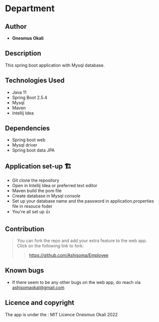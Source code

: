 # Department

## Author
- **Onesmus Okali**

## Description
This spring boot application with Mysql database. 

## Technologies Used

- Java 11
- Spring Boot 2.5.4
- Mysql
- Maven
- Intellij Idea

## Dependencies
- Spring boot web
- Mysql driver
- Spring boot data JPA

## Application set-up 🏗️
<!-- to be added -->
- Git clone the repository
- Open in Intellij Idea or preferred text editor
- Maven build the pom file
- Create database in Mysql console 
- Set up your database name and the password in application.properties file in resouce foder
- You're all set up 👍

## Contribution
>You can fork the repo and add your extra feature to the web app. Click on the following link to fork:
>>https://github.com/Ashisoma/Employee
  
## Known bugs
- If there seem to be any other bugs on the web app, do reach via ashisomaokal@gmail.com

## Licence and copyright 
The app is under the :
   MIT Licence Onesmus Okali 2022
